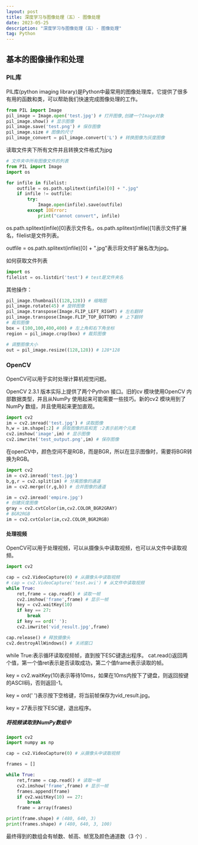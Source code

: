 ```yaml
---
layout: post
title: 深度学习与图像处理（五）- 图像处理
date: 2023-05-25
description: "深度学习与图像处理（五）- 图像处理"
tag: Python
---
```

## 基本的图像操作和处理

### PIL库

PIL库(python imaging library)是Python中最常用的图像处理库，它提供了很多有用的函数和类，可以帮助我们快速完成图像处理的工作。

```python
from PIL import Image
pil_image = Image.open('test.jpg') # 打开图像,创建一个Image对象
pil_image.show() # 显示图像
pil_image.save('test.png') # 保存图像
pil_image.size # 图像的尺寸
pil_image_convert = pil_image.convert('L') # 转换图像为灰度图像
```

读取文件夹下所有文件并且转换文件格式为jpg

```python
# 文件夹中所有图像文件的列表
from PIL import Image
import os

for infile in filelist:
    outfile = os.path.splitext(infile)[0] + ".jpg"
    if infile != outfile:
        try:
            Image.open(infile).save(outfile)
        except IOError:
            print("cannot convert", infile)
```

os.path.splitext(infile)[0]表示文件名，os.path.splitext(infile)[1]表示文件扩展名，filelist是文件列表。

outfile = os.path.splitext(infile)[0] + ".jpg"表示将文件扩展名改为jpg。

如何获取文件列表

```python
import os
filelist = os.listdir('test') # test是文件夹名
```

其他操作：

```python
pil_image.thumbnail((128,128)) # 缩略图
pil_image.rotate(45) # 旋转图像
pil_image.transpose(Image.FLIP_LEFT_RIGHT) # 左右翻转
pil_image.transpose(Image.FLIP_TOP_BOTTOM) # 上下翻转
# 裁剪图像
box = (100,100,400,400) # 左上角和右下角坐标
region = pil_image.crop(box) # 裁剪图像

# 调整图像大小
out = pil_image.resize((128,128)) # 128*128
```

### OpenCV

OpenCV可以用于实时处理计算机视觉问题。

OpenCV 2.3.1 版本实际上提供了两个Python 接口。旧的cv 模块使用OpenCV 内部数据类型，并且从NumPy 使用起来可能需要一些技巧。新的cv2 模块用到了NumPy 数组，并且使用起来更加直观。

```python
import cv2
im = cv2.imread('test.jpg') # 读取图像
h,w = im.shape[:2] # 获取图像的高和宽 :2表示前两个元素
cv2.imshow('image',im) # 显示图像
cv2.imwrite('test_output.png',im) # 保存图像
```

在openCV中，颜色空间不是RGB，而是BGR，所以在显示图像时，需要将BGR转换为RGB。

```python
import cv2
im = cv2.imread('test.jpg')
b,g,r = cv2.split(im) # 分离图像的通道
im = cv2.merge((r,g,b)) # 合并图像的通道
```

```python
im = cv2.imread('empire.jpg')
# 创建灰度图像
gray = cv2.cvtColor(im,cv2.COLOR_BGR2GRAY)
# BGR2RGB
im = cv2.cvtColor(im,cv2.COLOR_BGR2RGB)
```

#### 处理视频

OpenCV可以用于处理视频，可以从摄像头中读取视频，也可以从文件中读取视频。

```python
import cv2

cap = cv2.VideoCapture(0) # 从摄像头中读取视频
# cap = cv2.VideoCapture('test.avi') # 从文件中读取视频
while True:
    ret,frame = cap.read() # 读取一帧
    cv2.imshow('frame',frame) # 显示一帧
    key = cv2.waitKey(10)
    if key == 27:
        break
    if key == ord(' '):
    cv2.imwrite('vid_result.jpg',frame)

cap.release() # 释放摄像头
cv2.destroyAllWindows() # 关闭窗口
```

while True:表示循环读取视频帧，直到按下ESC键退出程序。
cat.read()返回两个值，第一个值ret表示是否读取成功，第二个值frame表示读取的帧。

key = cv2.waitKey(10)表示等待10ms，如果在10ms内按下了键盘，则返回按键的ASCII码，否则返回-1。

key = ord(' ')表示按下空格键，将当前帧保存为vid_result.jpg。

key = 27表示按下ESC键，退出程序。

##### 将视频读取到NumPy数组中

```python
import cv2
import numpy as np

cap = cv2.VideoCapture(0) # 从摄像头中读取视频

frames = []

while True:
    ret,frame = cap.read() # 读取一帧
    cv2.imshow('frame',frame) # 显示一帧
    frames.append(frame)
    if cv2.waitKey(10) == 27:
        break
    frame = array(frames)

print(frame.shape) # (480, 640, 3)
print(frames.shape) # (480, 640, 3, 100)
```

最终得到的数组会有帧数、帧高、帧宽及颜色通道数（3 个）.
